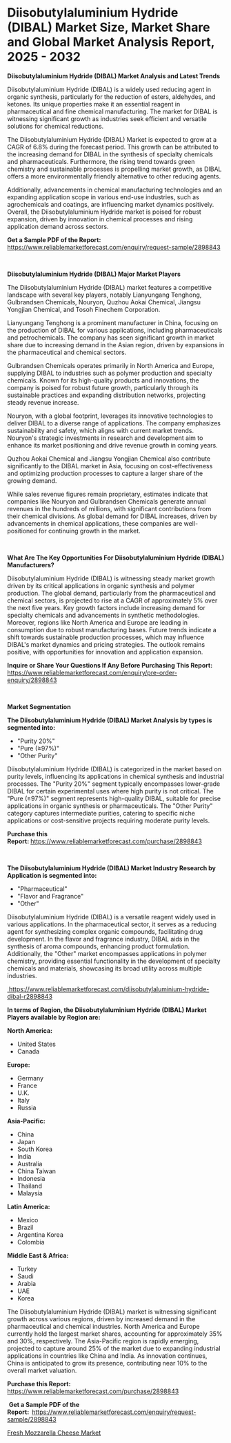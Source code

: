 <p><h1>Diisobutylaluminium Hydride (DIBAL) Market Size, Market Share and Global Market Analysis Report, 2025 - 2032</h1></p><p><strong>Diisobutylaluminium Hydride (DIBAL) Market Analysis and Latest Trends</strong></p>
<p><p>Diisobutylaluminium Hydride (DIBAL) is a widely used reducing agent in organic synthesis, particularly for the reduction of esters, aldehydes, and ketones. Its unique properties make it an essential reagent in pharmaceutical and fine chemical manufacturing. The market for DIBAL is witnessing significant growth as industries seek efficient and versatile solutions for chemical reductions.</p><p>The Diisobutylaluminium Hydride (DIBAL) Market is expected to grow at a CAGR of 6.8% during the forecast period. This growth can be attributed to the increasing demand for DIBAL in the synthesis of specialty chemicals and pharmaceuticals. Furthermore, the rising trend towards green chemistry and sustainable processes is propelling market growth, as DIBAL offers a more environmentally friendly alternative to other reducing agents.</p><p>Additionally, advancements in chemical manufacturing technologies and an expanding application scope in various end-use industries, such as agrochemicals and coatings, are influencing market dynamics positively. Overall, the Diisobutylaluminium Hydride market is poised for robust expansion, driven by innovation in chemical processes and rising application demand across sectors.</p></p>
<p><strong>Get a Sample PDF of the Report:&nbsp;</strong> <a href="https://www.reliablemarketforecast.com/enquiry/request-sample/2898843?utm_campaign=2736&utm_medium=2&utm_source=Github&utm_content=ia&utm_term=15032025&utm_id=diisobutylaluminium-hydride-dibal">https://www.reliablemarketforecast.com/enquiry/request-sample/2898843</a></p>
<p>&nbsp;</p>
<p><strong>Diisobutylaluminium Hydride (DIBAL) Major Market Players</strong></p>
<p><p>The Diisobutylaluminium Hydride (DIBAL) market features a competitive landscape with several key players, notably Lianyungang Tenghong, Gulbrandsen Chemicals, Nouryon, Quzhou Aokai Chemical, Jiangsu Yongjian Chemical, and Tosoh Finechem Corporation. </p><p>Lianyungang Tenghong is a prominent manufacturer in China, focusing on the production of DIBAL for various applications, including pharmaceuticals and petrochemicals. The company has seen significant growth in market share due to increasing demand in the Asian region, driven by expansions in the pharmaceutical and chemical sectors.</p><p>Gulbrandsen Chemicals operates primarily in North America and Europe, supplying DIBAL to industries such as polymer production and specialty chemicals. Known for its high-quality products and innovations, the company is poised for robust future growth, particularly through its sustainable practices and expanding distribution networks, projecting steady revenue increase.</p><p>Nouryon, with a global footprint, leverages its innovative technologies to deliver DIBAL to a diverse range of applications. The company emphasizes sustainability and safety, which aligns with current market trends. Nouryon's strategic investments in research and development aim to enhance its market positioning and drive revenue growth in coming years.</p><p>Quzhou Aokai Chemical and Jiangsu Yongjian Chemical also contribute significantly to the DIBAL market in Asia, focusing on cost-effectiveness and optimizing production processes to capture a larger share of the growing demand.</p><p>While sales revenue figures remain proprietary, estimates indicate that companies like Nouryon and Gulbrandsen Chemicals generate annual revenues in the hundreds of millions, with significant contributions from their chemical divisions. As global demand for DIBAL increases, driven by advancements in chemical applications, these companies are well-positioned for continuing growth in the market.</p></p>
<p>&nbsp;</p>
<p><strong>What Are The Key Opportunities For Diisobutylaluminium Hydride (DIBAL) Manufacturers?</strong></p>
<p><p>Diisobutylaluminium Hydride (DIBAL) is witnessing steady market growth driven by its critical applications in organic synthesis and polymer production. The global demand, particularly from the pharmaceutical and chemical sectors, is projected to rise at a CAGR of approximately 5% over the next five years. Key growth factors include increasing demand for specialty chemicals and advancements in synthetic methodologies. Moreover, regions like North America and Europe are leading in consumption due to robust manufacturing bases. Future trends indicate a shift towards sustainable production processes, which may influence DIBAL's market dynamics and pricing strategies. The outlook remains positive, with opportunities for innovation and application expansion.</p></p>
<p><strong>Inquire or Share Your Questions If Any Before Purchasing This Report:</strong> <a href="https://www.reliablemarketforecast.com/enquiry/pre-order-enquiry/2898843?utm_campaign=2736&utm_medium=2&utm_source=Github&utm_content=ia&utm_term=15032025&utm_id=diisobutylaluminium-hydride-dibal">https://www.reliablemarketforecast.com/enquiry/pre-order-enquiry/2898843</a></p>
<p>&nbsp;</p>
<p><strong>Market Segmentation</strong></p>
<p><strong>The Diisobutylaluminium Hydride (DIBAL) Market Analysis by types is segmented into:</strong></p>
<p><ul><li>"Purity 20%"</li><li>"Pure (≥97%)"</li><li>"Other Purity"</li></ul></p>
<p><p>Diisobutylaluminium Hydride (DIBAL) is categorized in the market based on purity levels, influencing its applications in chemical synthesis and industrial processes. The "Purity 20%" segment typically encompasses lower-grade DIBAL for certain experimental uses where high purity is not critical. The "Pure (≥97%)" segment represents high-quality DIBAL, suitable for precise applications in organic synthesis or pharmaceuticals. The "Other Purity" category captures intermediate purities, catering to specific niche applications or cost-sensitive projects requiring moderate purity levels.</p></p>
<p><strong>Purchase this Report:&nbsp;</strong><a href="https://www.reliablemarketforecast.com/purchase/2898843?utm_campaign=2736&utm_medium=2&utm_source=Github&utm_content=ia&utm_term=15032025&utm_id=diisobutylaluminium-hydride-dibal">https://www.reliablemarketforecast.com/purchase/2898843</a></p>
<p>&nbsp;</p>
<p><strong>The Diisobutylaluminium Hydride (DIBAL) Market Industry Research by Application is segmented into:</strong></p>
<p><ul><li>"Pharmaceutical"</li><li>"Flavor and Fragrance"</li><li>"Other"</li></ul></p>
<p><p>Diisobutylaluminium Hydride (DIBAL) is a versatile reagent widely used in various applications. In the pharmaceutical sector, it serves as a reducing agent for synthesizing complex organic compounds, facilitating drug development. In the flavor and fragrance industry, DIBAL aids in the synthesis of aroma compounds, enhancing product formulation. Additionally, the "Other" market encompasses applications in polymer chemistry, providing essential functionality in the development of specialty chemicals and materials, showcasing its broad utility across multiple industries.</p></p>
<p><a href="https://www.reliablemarketforecast.com/diisobutylaluminium-hydride-dibal-r2898843?utm_campaign=2736&utm_medium=2&utm_source=Github&utm_content=ia&utm_term=15032025&utm_id=diisobutylaluminium-hydride-dibal">&nbsp;https://www.reliablemarketforecast.com/diisobutylaluminium-hydride-dibal-r2898843</a></p>
<p><strong>In terms of Region, the Diisobutylaluminium Hydride (DIBAL) Market Players available by Region are:</strong></p>
<p>
    <p> <strong> North America: </strong>
        <ul>
            <li>United States</li>
            <li>Canada</li>
        </ul>
        </p> 
    <p> <strong> Europe: </strong>
        <ul>
            <li>Germany</li>
            <li>France</li>
            <li>U.K.</li>
            <li>Italy</li>
            <li>Russia</li>
        </ul>
        </p> 
    <p> <strong> Asia-Pacific: </strong>
        <ul>
            <li>China</li>
            <li>Japan</li>
            <li>South Korea</li>
            <li>India</li>
            <li>Australia</li>
            <li>China Taiwan</li>
            <li>Indonesia</li>
            <li>Thailand</li>
            <li>Malaysia</li>
        </ul>
        </p> 
    <p> <strong> Latin America: </strong>
        <ul>
            <li>Mexico</li>
            <li>Brazil</li>
            <li>Argentina Korea</li>
            <li>Colombia</li>
        </ul>
        </p> 
    <p> <strong> Middle East & Africa: </strong>
        <ul>
            <li>Turkey</li>
            <li>Saudi</li>
            <li>Arabia</li>
            <li>UAE</li>
            <li>Korea</li>
        </ul>
    </p>
    </p>
<p><p>The Diisobutylaluminium Hydride (DIBAL) market is witnessing significant growth across various regions, driven by increased demand in the pharmaceutical and chemical industries. North America and Europe currently hold the largest market shares, accounting for approximately 35% and 30%, respectively. The Asia-Pacific region is rapidly emerging, projected to capture around 25% of the market due to expanding industrial applications in countries like China and India. As innovation continues, China is anticipated to grow its presence, contributing near 10% to the overall market valuation.</p></p>
<p><strong>Purchase this Report: </strong><a href="https://www.reliablemarketforecast.com/purchase/2898843?utm_campaign=2736&utm_medium=2&utm_source=Github&utm_content=ia&utm_term=15032025&utm_id=diisobutylaluminium-hydride-dibal">https://www.reliablemarketforecast.com/purchase/2898843</a></p>
<p>&nbsp;<strong>Get a Sample PDF of the Report:&nbsp;&nbsp;</strong><a href="https://www.reliablemarketforecast.com/enquiry/request-sample/2898843?utm_campaign=2736&utm_medium=2&utm_source=Github&utm_content=ia&utm_term=15032025&utm_id=diisobutylaluminium-hydride-dibal">https://www.reliablemarketforecast.com/enquiry/request-sample/2898843</a></p>
<p><strong></strong></p>
<p><p><a href="https://github.com/elitasvimal/Market-Research-Report-List-1/blob/main/fresh-mozzarella-cheese-market.md?utm_campaign=2736&utm_medium=2&utm_source=Github&utm_content=ia&utm_term=15032025&utm_id=diisobutylaluminium-hydride-dibal">Fresh Mozzarella Cheese Market</a></p></p>
